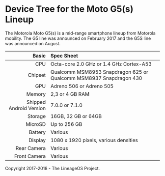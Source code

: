 Device Tree for the Moto G5(s) Lineup
===========================================

The Motorola Moto G5(s) is a mid-range smartphone lineup from Motorola mobility.
The G5 line was announced on February 2017 and the G5S line was announced on August.

Basic   | Spec Sheet
-------:|:-------------------------
CPU     | Octa-core 2.0 GHz or 1.4 GHz Cortex-A53
Chipset | Qualcomm MSM8953 Snapdragon 625 or Qualcomm MSM8937 Snapdragon 430
GPU     | Adreno 506 or Adreno 505
Memory  | 2,3 or 4 GB RAM
Shipped Android Version | 7.0.0 or 7.1.0
Storage | 16GB, 32 GB or 64GB
MicroSD | Up to 256 GB
Battery | Various
Display | 1080 x 1920 pixels, various densities
Rear Camera  | Various
Front Camera  |  Various

Copyright 2017-2018 - The LineageOS Project.

